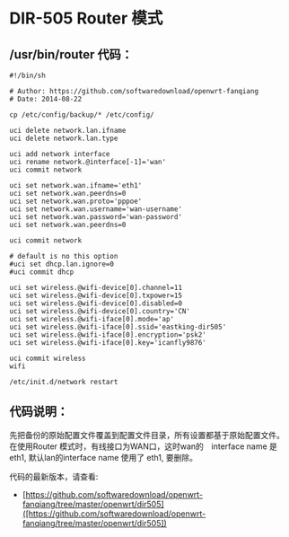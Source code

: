 # DIR-505 Router 模式

## /usr/bin/router 代码：

	#!/bin/sh
	
	# Author: https://github.com/softwaredownload/openwrt-fanqiang
	# Date: 2014-08-22
	
	cp /etc/config/backup/* /etc/config/
	
	uci delete network.lan.ifname
	uci delete network.lan.type
	
	uci add network interface
	uci rename network.@interface[-1]='wan'
	uci commit network
	
	uci set network.wan.ifname='eth1'
	uci set network.wan.peerdns=0
	uci set network.wan.proto='pppoe'
	uci set network.wan.username='wan-username'
	uci set network.wan.password='wan-password'
	uci set network.wan.peerdns=0
	
	uci commit network
	
	# default is no this option
	#uci set dhcp.lan.ignore=0
	#uci commit dhcp
	
	uci set wireless.@wifi-device[0].channel=11
	uci set wireless.@wifi-device[0].txpower=15
	uci set wireless.@wifi-device[0].disabled=0
	uci set wireless.@wifi-device[0].country='CN'
	uci set wireless.@wifi-iface[0].mode='ap'
	uci set wireless.@wifi-iface[0].ssid='eastking-dir505'
	uci set wireless.@wifi-iface[0].encryption='psk2'
	uci set wireless.@wifi-iface[0].key='icanfly9876'
	
	uci commit wireless
	wifi
	
	/etc/init.d/network restart


## 代码说明：

先把备份的原始配置文件覆盖到配置文件目录，所有设置都基于原始配置文件。
在使用Router 模式时，有线接口为WAN口，这时wan的　interface name 是　eth1, 默认lan的interface name 使用了 eth1, 要删除。


代码的最新版本，请查看:　
* [https://github.com/softwaredownload/openwrt-fanqiang/tree/master/openwrt/dir505]([https://github.com/softwaredownload/openwrt-fanqiang/tree/master/openwrt/dir505])
